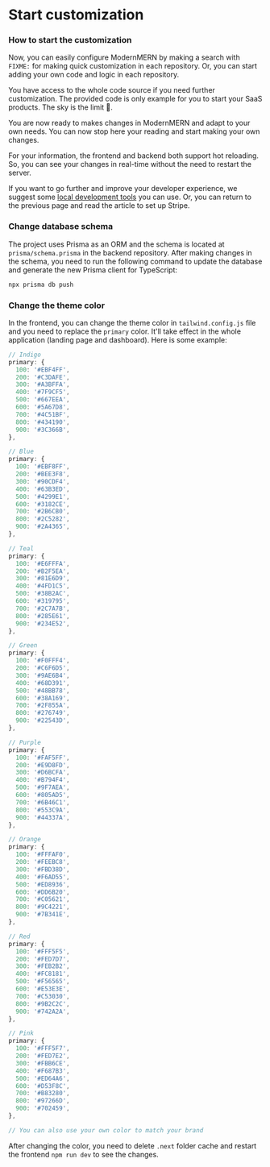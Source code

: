 # Start customization

### How to start the customization

Now, you can easily configure ModernMERN by making a search with `FIXME:` for making quick customization in each repository. Or, you can start adding your own code and logic in each repository.

You have access to the whole code source if you need further customization. The provided code is only example for you to start your SaaS products. The sky is the limit 🚀.

You are now ready to makes changes in ModernMERN and adapt to your own needs. You can now stop here your reading and start making your own changes.

For your information, the frontend and backend both support hot reloading. So, you can see your changes in real-time without the need to restart the server.

If you want to go further and improve your developer experience, we suggest some [local development tools](LOCAL_DEVELOPER_TOOLS.md) you can use. Or, you can return to the previous page and read the article to set up Stripe.

### Change database schema

The project uses Prisma as an ORM and the schema is located at `prisma/schema.prisma` in the backend repository. After making changes in the schema, you need to run the following command to update the database and generate the new Prisma client for TypeScript:

```bash
npx prisma db push
```

### Change the theme color

In the frontend, you can change the theme color in `tailwind.config.js` file and you need to replace the `primary` color. It'll take effect in the whole application (landing page and dashboard). Here is some example:

```ts
// Indigo
primary: {
  100: '#EBF4FF',
  200: '#C3DAFE',
  300: '#A3BFFA',
  400: '#7F9CF5',
  500: '#667EEA',
  600: '#5A67D8',
  700: '#4C51BF',
  800: '#434190',
  900: '#3C366B',
},

// Blue
primary: {
  100: '#EBF8FF',
  200: '#BEE3F8',
  300: '#90CDF4',
  400: '#63B3ED',
  500: '#4299E1',
  600: '#3182CE',
  700: '#2B6CB0',
  800: '#2C5282',
  900: '#2A4365',
},

// Teal
primary: {
  100: '#E6FFFA',
  200: '#B2F5EA',
  300: '#81E6D9',
  400: '#4FD1C5',
  500: '#38B2AC',
  600: '#319795',
  700: '#2C7A7B',
  800: '#285E61',
  900: '#234E52',
},

// Green
primary: {
  100: '#F0FFF4',
  200: '#C6F6D5',
  300: '#9AE6B4',
  400: '#68D391',
  500: '#48BB78',
  600: '#38A169',
  700: '#2F855A',
  800: '#276749',
  900: '#22543D',
},

// Purple
primary: {
  100: '#FAF5FF',
  200: '#E9D8FD',
  300: '#D6BCFA',
  400: '#B794F4',
  500: '#9F7AEA',
  600: '#805AD5',
  700: '#6B46C1',
  800: '#553C9A',
  900: '#44337A',
},

// Orange
primary: {
  100: '#FFFAF0',
  200: '#FEEBC8',
  300: '#FBD38D',
  400: '#F6AD55',
  500: '#ED8936',
  600: '#DD6B20',
  700: '#C05621',
  800: '#9C4221',
  900: '#7B341E',
},

// Red
primary: {
  100: '#FFF5F5',
  200: '#FED7D7',
  300: '#FEB2B2',
  400: '#FC8181',
  500: '#F56565',
  600: '#E53E3E',
  700: '#C53030',
  800: '#9B2C2C',
  900: '#742A2A',
},

// Pink
primary: {
  100: '#FFF5F7',
  200: '#FED7E2',
  300: '#FBB6CE',
  400: '#F687B3',
  500: '#ED64A6',
  600: '#D53F8C',
  700: '#B83280',
  800: '#97266D',
  900: '#702459',
},

// You can also use your own color to match your brand
```

After changing the color, you need to delete `.next` folder cache and restart the frontend `npm run dev` to see the changes.
